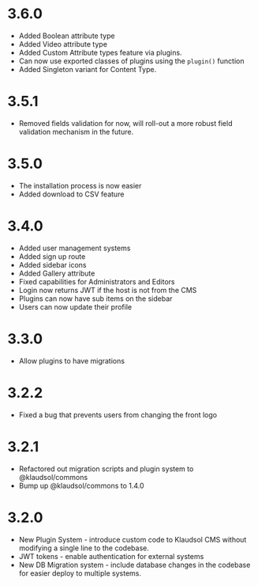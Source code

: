 # 3.6.0
* Added Boolean attribute type
* Added Video attribute type
* Added Custom Attribute types feature via plugins.
* Can now use exported classes of plugins using the `plugin()` function
* Added Singleton variant for Content Type.

# 3.5.1
* Removed fields validation for now, will roll-out a more robust field validation mechanism in the future.

# 3.5.0
* The installation process is now easier 
* Added download to CSV feature

# 3.4.0
* Added user management systems
* Added sign up route
* Added sidebar icons
* Added Gallery attribute
* Fixed capabilities for Administrators and Editors
* Login now returns JWT if the host is not from the CMS
* Plugins can now have sub items on the sidebar
* Users can now update their profile


# 3.3.0
* Allow plugins to have migrations 

# 3.2.2
* Fixed a bug that prevents users from changing the front logo

# 3.2.1
* Refactored out migration scripts and plugin system to @klaudsol/commons
* Bump up @klaudsol/commons to 1.4.0

# 3.2.0
* New Plugin System - introduce custom code to Klaudsol CMS without modifying a single line to the codebase.
* JWT tokens - enable authentication for external systems
* New DB Migration system - include database changes in the codebase for easier deploy to multiple systems.
